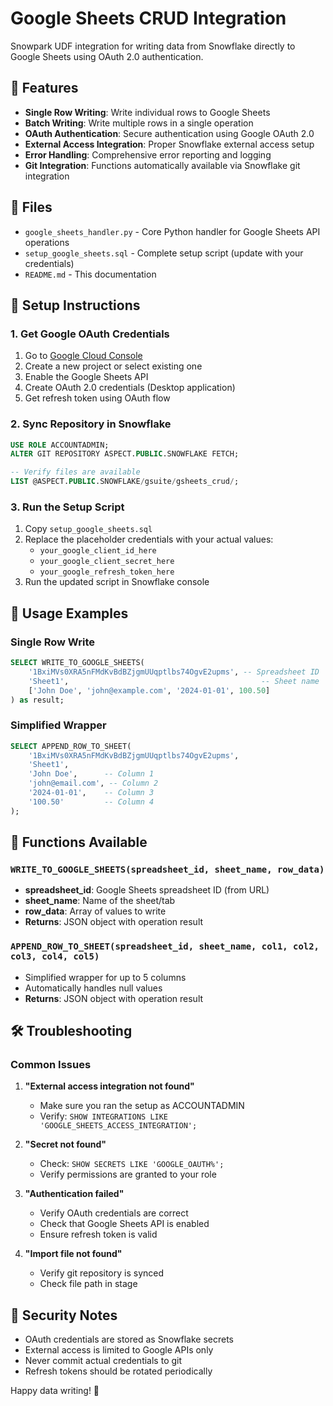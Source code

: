 # Google Sheets CRUD Integration

Snowpark UDF integration for writing data from Snowflake directly to Google Sheets using OAuth 2.0 authentication.

## 🚀 Features

- **Single Row Writing**: Write individual rows to Google Sheets
- **Batch Writing**: Write multiple rows in a single operation  
- **OAuth Authentication**: Secure authentication using Google OAuth 2.0
- **External Access Integration**: Proper Snowflake external access setup
- **Error Handling**: Comprehensive error reporting and logging
- **Git Integration**: Functions automatically available via Snowflake git integration

## 📁 Files

- `google_sheets_handler.py` - Core Python handler for Google Sheets API operations
- `setup_google_sheets.sql` - Complete setup script (update with your credentials)
- `README.md` - This documentation

## 🔧 Setup Instructions

### 1. Get Google OAuth Credentials

1. Go to [Google Cloud Console](https://console.cloud.google.com/)
2. Create a new project or select existing one
3. Enable the Google Sheets API
4. Create OAuth 2.0 credentials (Desktop application)
5. Get refresh token using OAuth flow

### 2. Sync Repository in Snowflake

```sql
USE ROLE ACCOUNTADMIN;
ALTER GIT REPOSITORY ASPECT.PUBLIC.SNOWFLAKE FETCH;

-- Verify files are available
LIST @ASPECT.PUBLIC.SNOWFLAKE/gsuite/gsheets_crud/;
```

### 3. Run the Setup Script

1. Copy `setup_google_sheets.sql`
2. Replace the placeholder credentials with your actual values:
   - `your_google_client_id_here`
   - `your_google_client_secret_here` 
   - `your_google_refresh_token_here`
3. Run the updated script in Snowflake console

## 📖 Usage Examples

### Single Row Write
```sql
SELECT WRITE_TO_GOOGLE_SHEETS(
    '1BxiMVs0XRA5nFMdKvBdBZjgmUUqptlbs74OgvE2upms', -- Spreadsheet ID
    'Sheet1',                                           -- Sheet name
    ['John Doe', 'john@example.com', '2024-01-01', 100.50]
) as result;
```

### Simplified Wrapper
```sql
SELECT APPEND_ROW_TO_SHEET(
    '1BxiMVs0XRA5nFMdKvBdBZjgmUUqptlbs74OgvE2upms',
    'Sheet1',
    'John Doe',      -- Column 1
    'john@email.com', -- Column 2
    '2024-01-01',    -- Column 3
    '100.50'         -- Column 4
);
```

## 🎯 Functions Available

### `WRITE_TO_GOOGLE_SHEETS(spreadsheet_id, sheet_name, row_data)`
- **spreadsheet_id**: Google Sheets spreadsheet ID (from URL)
- **sheet_name**: Name of the sheet/tab
- **row_data**: Array of values to write
- **Returns**: JSON object with operation result

### `APPEND_ROW_TO_SHEET(spreadsheet_id, sheet_name, col1, col2, col3, col4, col5)`
- Simplified wrapper for up to 5 columns
- Automatically handles null values
- **Returns**: JSON object with operation result

## 🛠️ Troubleshooting

### Common Issues

1. **"External access integration not found"**
   - Make sure you ran the setup as ACCOUNTADMIN
   - Verify: `SHOW INTEGRATIONS LIKE 'GOOGLE_SHEETS_ACCESS_INTEGRATION';`

2. **"Secret not found"**
   - Check: `SHOW SECRETS LIKE 'GOOGLE_OAUTH%';`
   - Verify permissions are granted to your role

3. **"Authentication failed"**
   - Verify OAuth credentials are correct
   - Check that Google Sheets API is enabled
   - Ensure refresh token is valid

4. **"Import file not found"**
   - Verify git repository is synced
   - Check file path in stage

## 🔐 Security Notes

- OAuth credentials are stored as Snowflake secrets
- External access is limited to Google APIs only
- Never commit actual credentials to git
- Refresh tokens should be rotated periodically

Happy data writing! 🚀
